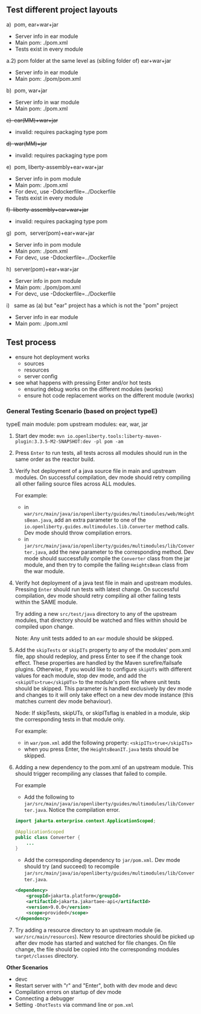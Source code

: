 ## Test different project layouts

a)  pom, ear+war+jar
- Server info in ear module
- Main pom: ./pom.xml
- Tests exist in every module

a.2) pom folder at the same level as (sibling folder of) ear+war+jar
- Server info in ear module
 - Main pom: ./pom/pom.xml

b)  pom, war+jar
- Server info in war module
- Main pom: ./pom.xml

~~c)  ear(MM)+war+jar~~
- invalid: <module> requires packaging type pom

~~d)  war(MM)+jar~~    
- invalid: <module> requires packaging type pom

e)  pom, liberty-assembly+ear+war+jar    
- Server info in pom module
- Main pom: ./pom.xml
- For devc, use -Ddockerfile=../Dockerfile
- Tests exist in every module

~~f)  liberty-assembly+ear+war+jar~~    
- invalid: <module> requires packaging type pom

g)  pom,  server(pom)+ear+war+jar    
- Server info in pom module
- Main pom: ./pom.xml
- For devc, use -Ddockerfile=../Dockerfile

h)  server(pom)+ear+war+jar    
- Server info in pom module
- Main pom: ./pom/pom.xml
- For devc, use -Ddockerfile=../Dockerfile

i)   same as (a) but "ear" project has a <parent> which is not the "pom" project
- Server info in ear module
- Main pom: ./pom.xml

## Test process
- ensure hot deployment works
    - sources
    - resources
    - server config
- see what happens with pressing Enter and/or hot tests
    - ensuring debug works on the different modules (works)
    - ensure hot code replacement works on the different module (works)

### General Testing Scenario (based on project typeE)

typeE
main module: pom
upstream modules: ear, war, jar

1. Start dev mode: `mvn io.openliberty.tools:liberty-maven-plugin:3.3.5-M2-SNAPSHOT:dev -pl pom -am`

2. Press `Enter` to run tests, all tests across all modules should run in the same order as the reactor build.

3. Verify hot deployment of a java source file in main and upstream modules. On successful compilation, dev mode should retry compiling all other failing source files across ALL modules. 

    For example:
    - in `war/src/main/java/io/openliberty/guides/multimodules/web/HeightsBean.java`, add an extra parameter to one of the `io.openliberty.guides.multimodules.lib.Converter` method calls. Dev mode should throw compilation errors.
    - in `jar/src/main/java/io/openliberty/guides/multimodules/lib/Converter.java`, add the new parameter to the corresponding method. Dev mode should successfully compile the `Converter` class from the jar module, and then try to compile the failing `HeightsBean` class from the war module.

4. Verify hot deployment of a java test file in main and upstream modules. Pressing `Enter` should run tests with latest change. On successful compilation, dev mode should retry compiling all other failing tests within the SAME module. 

    Try adding a new `src/test/java` directory to any of the upstream modules, that directory should be watched and files within should be compiled upon change.

    Note: Any unit tests added to an `ear` module should be skipped.

5. Add the `skipTests` or `skipITs` property to any of the modules' pom.xml file, app should redeploy, and press Enter to see if the change took effect. These properties are handled by the Maven surefire/failsafe plugins. Otherwise, if you would like to configure `skipUTs` with different values for each module, stop dev mode, and add the `<skipUTs>true</skipUTs>` to the module's pom file where unit tests should be skipped. This parameter is handled exclusively by dev mode and changes to it will only take effect on a new dev mode instance (this matches current dev mode behaviour). 

    Node: If skipTests, skipUTs, or skipITsflag is enabled in a module, skip the corresponding tests in that module only. 

    For example:
    - in `war/pom.xml` add the following property: `<skipITs>true</skipITs>`
    - when you press Enter, the `HeightsBeanIT.java` tests should be skipped.


6. Adding a new dependency to the pom.xml of an upstream module. This should trigger recompiling any classes that failed to compile.

    For example
    - Add the following to `jar/src/main/java/io/openliberty/guides/multimodules/lib/Converter.java`. Notice the compilation error.
    ```java
    import jakarta.enterprise.context.ApplicationScoped;

    @ApplicationScoped
    public class Converter {
        ...
    }
    ```
    - Add the corresponding dependency to `jar/pom.xml`. Dev mode should try (and succeed) to recompile `jar/src/main/java/io/openliberty/guides/multimodules/lib/Converter.java`.
    ```xml
    <dependency>
        <groupId>jakarta.platform</groupId>
        <artifactId>jakarta.jakartaee-api</artifactId>
        <version>9.0.0</version>
        <scope>provided</scope>
    </dependency>
    ```

7. Try adding a resource directory to an upstream module (ie. `war/src/main/resources`). New resource directories should be picked up after dev mode has started and watched for file changes. On file change, the file should be copied into the corresponding modules `target/classes` directory.


**Other Scenarios**
- devc
- Restart server with "r" and "Enter", both with dev mode and devc
- Compilation errors on startup of dev mode
- Connecting a debugger
- Setting `-DhotTests` via command line or `pom.xml` 
